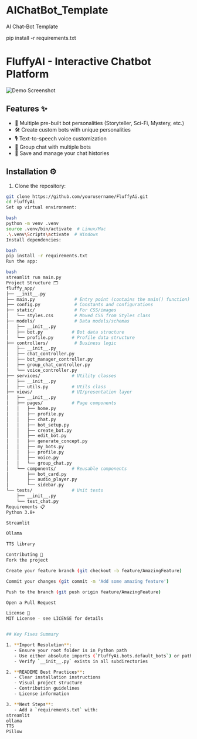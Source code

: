 # AIChatBot_Template
AI Chat-Bot Template


pip install -r requirements.txt

# FluffyAI - Interactive Chatbot Platform

![Demo Screenshot](assets/demo.png) <!-- Add a screenshot later -->

## Features ✨
- 🧩 Multiple pre-built bot personalities (Storyteller, Sci-Fi, Mystery, etc.)
- 🛠️ Create custom bots with unique personalities
- 🎙️ Text-to-speech voice customization
- 👥 Group chat with multiple bots
- 💾 Save and manage your chat histories

## Installation ⚙️

1. Clone the repository:
```bash
git clone https://github.com/yourusername/FluffyAi.git
cd FluffyAi
Set up virtual environment:

bash
python -m venv .venv
source .venv/bin/activate  # Linux/Mac
.\.venv\Scripts\activate  # Windows
Install dependencies:

bash
pip install -r requirements.txt
Run the app:

bash
streamlit run main.py
Project Structure 🗂️
fluffy_app/
├── __init__.py
├── main.py               # Entry point (contains the main() function)
├── config.py             # Constants and configurations
├── static/               # For CSS/images
│   └── styles.css        # Moved CSS from Styles class
├── models/               # Data models/schemas
│   ├── __init__.py
│   ├── bot.py           # Bot data structure
│   └── profile.py       # Profile data structure
├── controllers/          # Business logic
│   ├── __init__.py
│   ├── chat_controller.py          
│   ├── bot_manager_controller.py  
│   ├── group_chat_controller.py 
│   └── voice_controller.py
├── services/            # Utility classes
│   ├── __init__.py
│   ├── utils.py         # Utils class
├── views/               # UI/presentation layer
│   ├── __init__.py
│   ├── pages/           # Page components
│   │   ├── home.py
│   │   ├── profile.py
│   │   ├── chat.py
│   │   ├── bot_setup.py
│   │   ├── create_bot.py
│   │   ├── edit_bot.py
│   │   ├── generate_concept.py
│   │   ├── my_bots.py
│   │   ├── profile.py
│   │   ├── voice.py
│   │   └── group_chat.py
│   └── components/      # Reusable components
│       ├── bot_card.py
│       ├── audio_player.py
│       └── sidebar.py
└── tests/               # Unit tests
    ├── __init__.py
    └── test_chat.py
Requirements 📋
Python 3.8+

Streamlit

Ollama

TTS library

Contributing 🤝
Fork the project

Create your feature branch (git checkout -b feature/AmazingFeature)

Commit your changes (git commit -m 'Add some amazing feature')

Push to the branch (git push origin feature/AmazingFeature)

Open a Pull Request

License 📄
MIT License - see LICENSE for details


## Key Fixes Summary

1. **Import Resolution**:
   - Ensure your root folder is in Python path
   - Use either absolute imports (`FluffyAi.bots.default_bots`) or path modification
   - Verify `__init__.py` exists in all subdirectories

2. **READEME Best Practices**:
   - Clear installation instructions
   - Visual project structure
   - Contribution guidelines
   - License information

3. **Next Steps**:
   - Add a `requirements.txt` with:
streamlit
ollama
TTS
Pillow